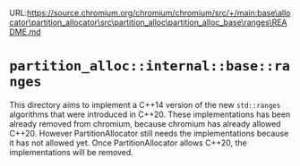 URL:https://source.chromium.org/chromium/chromium/src/+/main:base\allocator\partition_allocator\src\partition_alloc\partition_alloc_base\ranges\README.md
# `partition_alloc::internal::base::ranges`

This directory aims to implement a C++14 version of the new `std::ranges`
algorithms that were introduced in C++20.
These implementations has been already removed from chromium, because
chromium has already allowed C++20.
However PartitionAllocator still needs the implementations because it has not
allowed yet.
Once PartitionAllocator allows C++20, the implementations will be removed.
